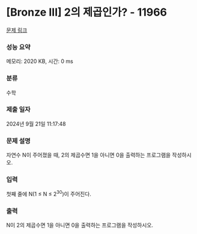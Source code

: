 # [Bronze III] 2의 제곱인가? - 11966 

[문제 링크](https://www.acmicpc.net/problem/11966) 

### 성능 요약

메모리: 2020 KB, 시간: 0 ms

### 분류

수학

### 제출 일자

2024년 9월 21일 11:17:48

### 문제 설명

<p>자연수 N이 주어졌을 때, 2의 제곱수면 1을 아니면 0을 출력하는 프로그램을 작성하시오.</p>

### 입력 

 <p>첫째 줄에 N(1 ≤ N ≤ 2<sup>30</sup>)이 주어진다.</p>

### 출력 

 <p>N이 2의 제곱수면 1을 아니면 0을 출력하는 프로그램을 작성하시오.</p>

